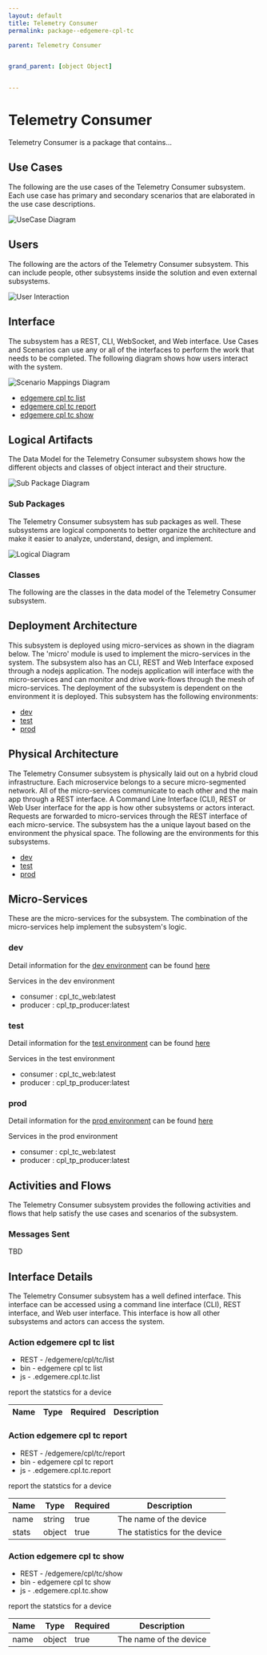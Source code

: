 ```yaml
---
layout: default
title: Telemetry Consumer
permalink: package--edgemere-cpl-tc

parent: Telemetry Consumer


grand_parent: [object Object]


---
```

# Telemetry Consumer

Telemetry Consumer is a package that contains...



## Use Cases

The following are the use cases of the Telemetry Consumer subsystem. Each use case has primary and secondary scenarios
that are elaborated in the use case descriptions.



![UseCase Diagram](./usecases.svg)

## Users

The following are the actors of the Telemetry Consumer subsystem. This can include people, other subsystems 
inside the solution and even external subsystems. 



![User Interaction](./userinteraction.svg)

## Interface

The subsystem has a REST, CLI, WebSocket, and Web interface. Use Cases and Scenarios can use any or all
of the interfaces to perform the work that needs to be completed. The following  diagram shows how
users interact with the system.

![Scenario Mappings Diagram](./scenariomapping.svg)

* [ edgemere cpl tc list](#action--edgemere-cpl-tc-list)
* [ edgemere cpl tc report](#action--edgemere-cpl-tc-report)
* [ edgemere cpl tc show](#action--edgemere-cpl-tc-show)


## Logical Artifacts

The Data Model for the  Telemetry Consumer subsystem shows how the different objects and classes of object interact
and their structure.

![Sub Package Diagram](./subpackage.svg)

### Sub Packages

The Telemetry Consumer subsystem has sub packages as well. These subsystems are logical components to better
organize the architecture and make it easier to analyze, understand, design, and implement.



![Logical Diagram](./logical.svg)

### Classes

The following are the classes in the data model of the Telemetry Consumer subsystem.




## Deployment Architecture

This subsystem is deployed using micro-services as shown in the diagram below. The 'micro' module is
used to implement the micro-services in the system. The subsystem also has an CLI, REST and Web Interface
exposed through a nodejs application. The nodejs application will interface with the micro-services and
can monitor and drive work-flows through the mesh of micro-services. The deployment of the subsystem is 
dependent on the environment it is deployed. This subsystem has the following environments:
* [dev](environment--edgemere-cpl-tc-dev)
* [test](environment--edgemere-cpl-tc-test)
* [prod](environment--edgemere-cpl-tc-prod)



## Physical Architecture

The Telemetry Consumer subsystem is physically laid out on a hybrid cloud infrastructure. Each microservice belongs
to a secure micro-segmented network. All of the micro-services communicate to each other and the main app through a
REST interface. A Command Line Interface (CLI), REST or Web User interface for the app is how other subsystems or actors 
interact. Requests are forwarded to micro-services through the REST interface of each micro-service. The subsystem has
the a unique layout based on the environment the physical space. The following are the environments for this
subsystems.
* [dev](environment--edgemere-cpl-tc-dev)
* [test](environment--edgemere-cpl-tc-test)
* [prod](environment--edgemere-cpl-tc-prod)


## Micro-Services

These are the micro-services for the subsystem. The combination of the micro-services help implement
the subsystem's logic.


### dev

Detail information for the [dev environment](environment--edgemere-cpl-tc-dev)
can be found [here](environment--edgemere-cpl-tc-dev)

Services in the dev environment

* consumer : cpl_tc_web:latest
* producer : cpl_tp_producer:latest


### test

Detail information for the [test environment](environment--edgemere-cpl-tc-test)
can be found [here](environment--edgemere-cpl-tc-test)

Services in the test environment

* consumer : cpl_tc_web:latest
* producer : cpl_tp_producer:latest


### prod

Detail information for the [prod environment](environment--edgemere-cpl-tc-prod)
can be found [here](environment--edgemere-cpl-tc-prod)

Services in the prod environment

* consumer : cpl_tc_web:latest
* producer : cpl_tp_producer:latest


## Activities and Flows
The Telemetry Consumer subsystem provides the following activities and flows that help satisfy the use
cases and scenarios of the subsystem.




### Messages Sent

TBD

## Interface Details
The Telemetry Consumer subsystem has a well defined interface. This interface can be accessed using a
command line interface (CLI), REST interface, and Web user interface. This interface is how all other
subsystems and actors can access the system.

### Action  edgemere cpl tc list

* REST - /edgemere/cpl/tc/list
* bin -  edgemere cpl tc list
* js - .edgemere.cpl.tc.list

report the statstics for a device

| Name | Type | Required | Description |
|---|---|---|---|



### Action  edgemere cpl tc report

* REST - /edgemere/cpl/tc/report
* bin -  edgemere cpl tc report
* js - .edgemere.cpl.tc.report

report the statstics for a device

| Name | Type | Required | Description |
|---|---|---|---|
| name | string |true | The name of the device |
| stats | object |true | The statistics for the device |



### Action  edgemere cpl tc show

* REST - /edgemere/cpl/tc/show
* bin -  edgemere cpl tc show
* js - .edgemere.cpl.tc.show

report the statstics for a device

| Name | Type | Required | Description |
|---|---|---|---|
| name | object |true | The name of the device |





